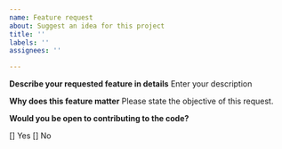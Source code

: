 ```yaml
---
name: Feature request
about: Suggest an idea for this project
title: ''
labels: ''
assignees: ''

---
```


**Describe your requested feature in details**
Enter your description

**Why does this feature matter**
Please state the objective of this request.

**Would you be open to contributing to the code?**

[] Yes
[] No